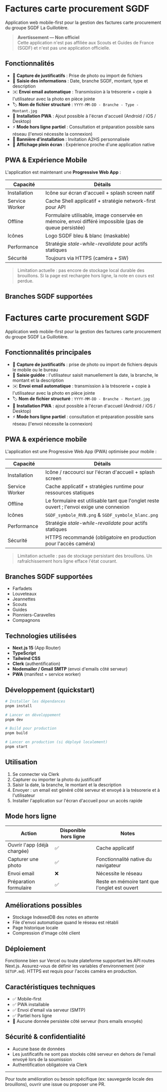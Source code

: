 # Factures carte procurement SGDF

Application web mobile-first pour la gestion des factures carte procurement du groupe SGDF La Guillotière.

> **Avertissement — Non officiel**  
> Cette application n'est pas affiliée aux Scouts et Guides de France (SGDF) et n'est pas une application officielle.  

## Fonctionnalités

- 📸 **Capture de justificatifs** : Prise de photo ou import de fichiers
- 📝 **Saisie des informations** : Date, branche SGDF, montant, type et description
- ✉️ **Envoi email automatique** : Transmission à la trésorerie + copie à l'utilisateur avec la photo en pièce jointe
- 🏷️ **Nom de fichier structuré** : `YYYY-MM-DD - Branche - Type - Montant.jpg`
- 📲 **Installation PWA** : Ajout possible à l'écran d'accueil (Android / iOS / Desktop)
- ⚡ **Mode hors ligne partiel** : Consultation et préparation possible sans réseau (l'envoi nécessite la connexion)
- 🔔 **Bannière d'installation** : Invitation A2HS personnalisée
- 🌙 **Affichage plein écran** : Expérience proche d'une application native

## PWA & Expérience Mobile

L'application est maintenant une **Progressive Web App** :

| Capacité | Détails |
|----------|---------|
| Installation | Icône sur écran d'accueil + splash screen natif |
| Service Worker | Cache Shell applicatif + stratégie network-first pour API |
| Offline | Formulaire utilisable, image conservée en mémoire, envoi différé impossible (pas de queue persistée) |
| Icônes | Logo SGDF bleu & blanc (maskable) |
| Performance | Stratégie *stale-while-revalidate* pour actifs statiques |
| Sécurité | Toujours via HTTPS (caméra + SW) |

> Limitation actuelle : pas encore de stockage local durable des brouillons. Si la page est rechargée hors ligne, la note en cours est perdue.

## Branches SGDF supportées

# Factures carte procurement SGDF

Application web mobile-first pour la gestion des factures carte procurement du groupe SGDF La Guillotière.

## Fonctionnalités principales

- 📸 **Capture de justificatifs** : prise de photo ou import de fichiers depuis le mobile ou le bureau
- 📝 **Saisie guidée** : l'utilisateur saisit manuellement la date, la branche, le montant et la description
- ✉️ **Envoi email automatique** : transmission à la trésorerie + copie à l'utilisateur avec la photo en pièce jointe
- 🏷️ **Nom de fichier structuré** : `YYYY-MM-DD - Branche - Montant.jpg`
- 📲 **Installation PWA** : ajout possible à l'écran d'accueil (Android / iOS / Desktop)
- ⚡ **Mode hors ligne partiel** : consultation et préparation possible sans réseau (l'envoi nécessite la connexion)


## PWA & expérience mobile

L'application est une Progressive Web App (PWA) optimisée pour mobile :

| Capacité | Détails |
|----------|---------|
| Installation | Icône / raccourci sur l'écran d'accueil + splash screen |
| Service Worker | Cache applicatif + stratégies runtime pour ressources statiques |
| Offline | Le formulaire est utilisable tant que l'onglet reste ouvert ; l'envoi exige une connexion |
| Icônes | `SGDF_symbole_RVB.png` & `SGDF_symbole_blanc.png` |
| Performance | Stratégie *stale-while-revalidate* pour actifs statiques |
| Sécurité | HTTPS recommandé (obligatoire en production pour l'accès caméra) |

> Limitation actuelle : pas de stockage persistant des brouillons. Un rafraîchissement hors ligne efface l'état courant.

## Branches SGDF supportées

- Farfadets
- Louveteaux
- Jeannettes
- Scouts
- Guides
- Pionniers-Caravelles
- Compagnons

## Technologies utilisées

- **Next.js 15** (App Router)
- **TypeScript**
- **Tailwind CSS**
- **Clerk** (authentification)
- **Nodemailer / Gmail SMTP** (envoi d'emails côté serveur)
- **PWA** (manifest + service worker)

## Développement (quickstart)

```bash
# Installer les dépendances
pnpm install

# Lancer en développement
pnpm dev

# Build pour production
pnpm build

# Lancer en production (si déployé localement)
pnpm start
```

## Utilisation

1. Se connecter via Clerk
2. Capturer ou importer la photo du justificatif
3. Saisir la date, la branche, le montant et la description
4. Envoyer : un email est généré côté serveur et envoyé à la trésorerie et à l'utilisateur
5. Installer l'application sur l'écran d'accueil pour un accès rapide

## Mode hors ligne

| Action | Disponible hors ligne | Notes |
|--------|-----------------------|-------|
| Ouvrir l'app (déjà chargée) | ✅ | Cache applicatif |
| Capturer une photo | ✅ | Fonctionnalité native du navigateur |
| Envoi email | ❌ | Nécessite le réseau |
| Préparation formulaire | ✅ | Reste en mémoire tant que l'onglet est ouvert |

## Améliorations possibles

- Stockage IndexedDB des notes en attente
- File d'envoi automatique quand le réseau est rétabli
- Page historique locale
- Compression d'image côté client

## Déploiement

Fonctionne bien sur Vercel ou toute plateforme supportant les API routes Next.js. Assurez-vous de définir les variables d'environnement (voir `SETUP.md`). HTTPS est requis pour l'accès caméra en production.

## Caractéristiques techniques

- ✅ Mobile-first
- ✅ PWA installable
- ✅ Envoi d'email via serveur (SMTP)
- ✅ Partiel hors ligne
- 🔐 Aucune donnée persistée côté serveur (hors emails envoyés)

## Sécurité & confidentialité

- Aucune base de données
- Les justificatifs ne sont pas stockés côté serveur en dehors de l'email envoyé lors de la soumission
- Authentification obligatoire via Clerk

---

Pour toute amélioration ou besoin spécifique (ex: sauvegarde locale des brouillons), ouvrir une issue ou proposer une PR.
